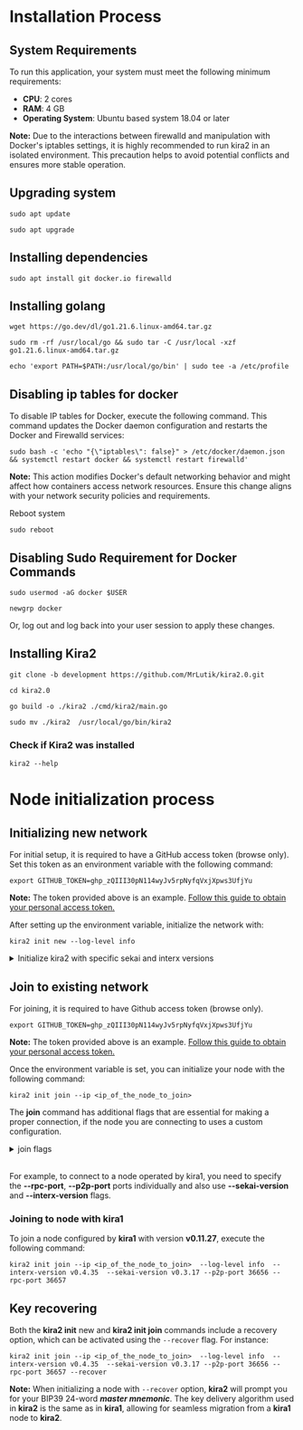 # Installation Process 

## System Requirements

To run this application, your system must meet the following minimum requirements:

- **CPU**: 2 cores
- **RAM**: 4 GB
- **Operating System**: Ubuntu based system 18.04 or later 

**Note:** Due to the interactions between firewalld and manipulation with Docker's iptables settings, it is highly recommended to run kira2 in an isolated environment. This precaution helps to avoid potential conflicts and ensures more stable operation.

## Upgrading system
`sudo apt update`

`sudo apt upgrade`



## Installing dependencies

`sudo apt install git docker.io firewalld`



## Installing golang

`wget https://go.dev/dl/go1.21.6.linux-amd64.tar.gz `

`sudo rm -rf /usr/local/go && sudo tar -C /usr/local -xzf go1.21.6.linux-amd64.tar.gz`

`echo 'export PATH=$PATH:/usr/local/go/bin' | sudo tee -a /etc/profile`




## Disabling ip tables for docker 

To disable IP tables for Docker, execute the following command. This command updates the Docker daemon configuration and restarts the Docker and Firewalld services:

`sudo bash -c 'echo "{\"iptables\": false}" > /etc/docker/daemon.json && systemctl restart docker && systemctl restart firewalld'`

**Note:** This action modifies Docker's default networking behavior and might affect how containers access network resources. Ensure this change aligns with your network security policies and requirements.

Reboot system

`sudo reboot`



## Disabling Sudo Requirement for Docker Commands

`sudo usermod -aG docker $USER`

`newgrp docker`

Or, log out and log back into your user session to apply these changes.




## Installing Kira2

`git clone -b development https://github.com/MrLutik/kira2.0.git`

`cd kira2.0`

`go build -o ./kira2 ./cmd/kira2/main.go`

`sudo mv ./kira2  /usr/local/go/bin/kira2`

### Check if Kira2 was installed 

`kira2 --help`




# Node initialization process 

## Initializing new network 
For initial setup, it is required to have a GitHub access token (browse only). Set this token as an environment variable with the following command:

`export GITHUB_TOKEN=ghp_zQIII30pN114wyJv5rpNyfqVxjXpws3UfjYu`

**Note:** The token provided above is an example. [Follow this guide to obtain your personal access token.](https://docs.github.com/en/enterprise-server@3.9/authentication/keeping-your-account-and-data-secure/managing-your-personal-access-tokens)


After setting up the environment variable, initialize the network with:

`kira2 init new --log-level info`

<details>

  <summary>Initialize kira2 with specific sekai and interx versions</summary>

By default kira2 initialize node with latest version of sekai and interx but you can choose specific versions with <strong>--interx-version</strong> and <strong>--sekai-version</strong> flags.


For example: <pre>kira2 init new --interx-version v0.4.43 --sekai-version v0.3.41</pre>

<strong>Note:</strong> some versions of sekai and interx are not compatible with each other.
</details>


## Join to existing network
For joining, it is required to have Github access token (browse only).

`export GITHUB_TOKEN=ghp_zQIII30pN114wyJv5rpNyfqVxjXpws3UfjYu`

**Note:** The token provided above is an example. [Follow this guide to obtain your personal access token.](https://docs.github.com/en/enterprise-server@3.9/authentication/keeping-your-account-and-data-secure/managing-your-personal-access-tokens)

Once the environment variable is set, you can initialize your node with the following command:

`kira2 init join --ip <ip_of_the_node_to_join>`

The **join** command has additional flags that are essential for making a proper connection, if the node you are connecting to uses a custom configuration.

<details> 
<summary>join flags</summary>

- --p2p-port string         Sekaid P2P port of the validator (default "26656")
- --rpc-port string         Sekaid RPC port of the validator (default "26657")

- -h, --help                    help for join
- --interx-port string      Interx port of the validator (default "11000")
- --interx-version string   Set this flag to choose what interx version will be initialized (default "latest")
- --ip string               IP address of the validator to join
- --p2p-port string         Sekaid P2P port of the validator (default "26656")
- --recover                 If true recover keys and mnemonic from master mnemonic, otherwise generate random one
- --rpc-port string         Sekaid RPC port of the validator (default "26657")
- --sekai-version string    Set this flag to choose what sekai version will be initialized (default "latest")
</details>
<br>

For example, to connect to a node operated by kira1, you need to specify  the **--rpc-port**, **--p2p-port** ports individually and also use **--sekai-version** and **--interx-version** flags. 

### Joining to node with kira1

To join a node configured by **kira1** with version **v0.11.27**, execute the following command:

`kira2 init join --ip <ip_of_the_node_to_join>  --log-level info  --interx-version v0.4.35  --sekai-version v0.3.17 --p2p-port 36656 --rpc-port 36657`

## Key recovering

Both the **kira2 init** new and **kira2 init join** commands include a recovery option, which can be activated using the `--recover` flag. For instance: 

``kira2 init join --ip <ip_of_the_node_to_join>  --log-level info  --interx-version v0.4.35  --sekai-version v0.3.17 --p2p-port 36656 --rpc-port 36657 --recover``

**Note:** When initializing a node with `--recover` option, **kira2** will prompt you for your BIP39 24-word ***master mnemonic***. The key delivery algorithm used in **kira2** is the same as in **kira1**, allowing for seamless migration from a **kira1** node to **kira2**.








